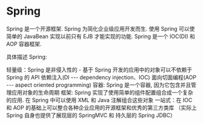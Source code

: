 # Spring
Spring 是一个开源框架. 
Spring 为简化企业级应用开发而生. 使用 Spring 可以使简单的 JavaBean 实现以前只有 EJB 才能实现的功能.
Spring 是一个 IOC(DI) 和 AOP 容器框架.

具体描述 Spring:

轻量级：Spring 是非侵入性的 - 基于 Spring 开发的应用中的对象可以不依赖于 Spring 的 API
依赖注入(DI --- dependency injection、IOC)
面向切面编程(AOP --- aspect oriented programming)
容器: Spring 是一个容器, 因为它包含并且管理应用对象的生命周期
框架: Spring 实现了使用简单的组件配置组合成一个复杂的应用. 在 Spring 中可以使用 XML 和 Java 注解组合这些对象
一站式：在 IOC 和 AOP 的基础上可以整合各种企业应用的开源框架和优秀的第三方类库 （实际上 Spring 自身也提供了展现层的 SpringMVC 和 持久层的 Spring JDBC）

